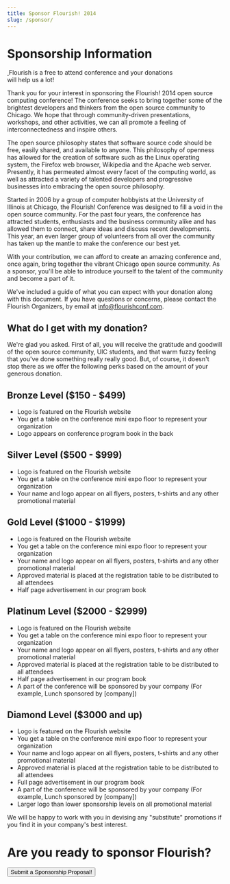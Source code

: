 ```yaml
---
title: Sponsor Flourish! 2014
slug: /sponsor/
---
```


<h1 class="content-title">Sponsorship Information</h1>

<div class="essay">
<span class="right-img">
<a href="http://flourishconf.com/2014/images/sponsorship.jpg">
<img src="http://flourishconf.com/2014/images/sponsorship.jpg" class="medium" alt="" />
</a>
<span class="caption">Flourish is a free to attend conference and your donations <br />will help us a lot!</span>
</span>
<p>Thank you for your interest in sponsoring the Flourish! 2014 open source computing conference! 
The conference seeks to bring together some of the brightest developers and thinkers from the 
open source community to Chicago. We hope that through community-driven presentations, 
workshops, and other activities, we can all promote a feeling of interconnectedness and 
inspire others. </p>

<p>The open source philosophy states that software source code should be free, easily shared, 
and available to anyone. This philosophy of openness has allowed for the creation of software 
such as the Linux operating system, the Firefox web browser, Wikipedia and the Apache web 
server. Presently, it has permeated almost every facet of the computing world, as well as attracted 
a variety of talented developers and progressive businesses into embracing the open source philosophy. </p>


<p>Started in 2006 by a group of computer hobbyists at the University of Illinois at Chicago, the 
Flourish! Conference was designed to fill a void in the open source community. For the past four 
years, the conference has attracted students, enthusiasts and the business community alike and has 
allowed them to connect, share ideas and discuss recent developments. This year, an even larger 
group of volunteers from all over the community has taken up the mantle to make the conference 
our best yet. </p>

<p>With your contribution, we can afford to create an amazing conference and, once again, 
bring together the vibrant Chicago open source community. As a sponsor, you'll be able to 
introduce yourself to the talent of the community and become a part of it.</p>

<p>We've included a guide of what you can expect with your donation along with this document. 
If you have questions or concerns, please contact the Flourish Organizers, by email at 
<a href="mailto:info@flourishconf.com?Subject=Flourish%202014%20Sponsorship%20Information">
info@flourishconf.com</a>.</p>

<h2>What do I get with my donation?</h2>
We're glad you asked.  First of all, you will receive the gratitude and goodwill of 
the open source community, UIC students, and that warm fuzzy feeling that you've done 
something really really good.  But, of course, it doesn't stop there as we offer the 
following perks based on the amount of your generous donation.

<h2>Bronze Level ($150 - $499)</h2>

<ul>
<li>Logo is featured on the Flourish website</li>
<li>You get a table on the conference mini expo floor to represent your organization</li>
<li>Logo appears on conference program book in the back</li>
</ul>

<h2>Silver Level ($500 - $999)</h2>

<ul>
<li>Logo is featured on the Flourish website</li>
<li>You get a table on the conference mini expo floor to represent your organization</li>
<li>Your name and logo appear on all flyers, posters, t-shirts and any other promotional material</li>
</ul>

<h2>Gold Level ($1000 - $1999)</h2>

<ul>
<li>Logo is featured on the Flourish website</li>
<li>You get a table on the conference mini expo floor to represent your organization</li>
<li>Your name and logo appear on all flyers, posters, t-shirts and any other promotional material</li>
<li>Approved material is placed at the registration table to be distributed to all attendees</li>
<li>Half page advertisement in our program book</li>

</ul>

<h2>Platinum Level ($2000 - $2999)</h2>
<ul>
<li>Logo is featured on the Flourish website</li>
<li>You get a table on the conference mini expo floor to represent your organization</li>
<li>Your name and logo appear on all flyers, posters, t-shirts and any other promotional material</li>

<li>Approved material is placed at the registration table to be distributed to all attendees</li>
<li>Half page advertisement in our program book</li>
<li>A part of the conference will be sponsored by your company (For example, Lunch sponsored by [company])</li>
</ul>

<h2>Diamond Level ($3000 and up)</h2>
<ul>
<li>Logo is featured on the Flourish website</li>

<li>You get a table on the conference mini expo floor to represent your organization</li>
<li>Your name and logo appear on all flyers, posters, t-shirts and any other promotional material</li>
<li>Approved material is placed at the registration table to be distributed to all attendees</li>
<li>Full page advertisement in our program book</li>
<li>A part of the conference will be sponsored by your company (For example, Lunch sponsored by [company])</li>
<li>Larger logo than lower sponsorship levels on all promotional material</li>

</ul>
<p>We will be happy to work with you in devising any "substitute" promotions if you find it in your company's best interest.</p>
<h1>Are you ready to sponsor Flourish?</h1>

<form action="sponsorship-proposal.php" method="GET">
<input type="submit" value="Submit a Sponsorship Proposal!"/>
</form>
